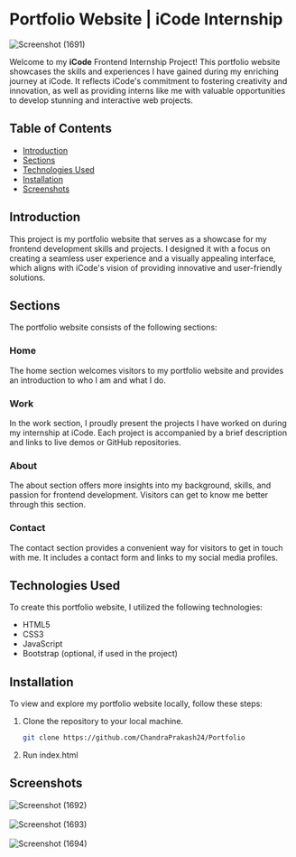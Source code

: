 # Portfolio Website | iCode Internship

![Screenshot (1691)](https://github.com/ChandraPrakash24/Portfolio/assets/107044253/c85d5dde-2742-453c-ac4e-c0b91a210a63)


Welcome to my __iCode__ Frontend Internship Project! This portfolio website showcases the skills and experiences I have gained during my enriching journey at iCode. It reflects iCode's commitment to fostering creativity and innovation, as well as providing interns like me with valuable opportunities to develop stunning and interactive web projects.

## Table of Contents
- [Introduction](#introduction)
- [Sections](#sections)
- [Technologies Used](#technologies-used)
- [Installation](#installation)
- [Screenshots](#screenshots)

## Introduction
This project is my portfolio website that serves as a showcase for my frontend development skills and projects. I designed it with a focus on creating a seamless user experience and a visually appealing interface, which aligns with iCode's vision of providing innovative and user-friendly solutions.

## Sections
The portfolio website consists of the following sections:

### Home
The home section welcomes visitors to my portfolio website and provides an introduction to who I am and what I do.

### Work
In the work section, I proudly present the projects I have worked on during my internship at iCode. Each project is accompanied by a brief description and links to live demos or GitHub repositories.

### About
The about section offers more insights into my background, skills, and passion for frontend development. Visitors can get to know me better through this section.

### Contact
The contact section provides a convenient way for visitors to get in touch with me. It includes a contact form and links to my social media profiles.

## Technologies Used
To create this portfolio website, I utilized the following technologies:

- HTML5
- CSS3
- JavaScript
- Bootstrap (optional, if used in the project)

## Installation
To view and explore my portfolio website locally, follow these steps:

1. Clone the repository to your local machine.
   ```bash
   git clone https://github.com/ChandraPrakash24/Portfolio
   ```
2. Run index.html

## Screenshots

![Screenshot (1692)](https://github.com/ChandraPrakash24/Portfolio/assets/107044253/af0d173f-7887-48b3-a7a6-bdb0e323c151)
<br>
<br>
![Screenshot (1693)](https://github.com/ChandraPrakash24/Portfolio/assets/107044253/90f93a7c-ca84-42fe-aeee-d729bd004a8a)
<br>
<br>
![Screenshot (1694)](https://github.com/ChandraPrakash24/Portfolio/assets/107044253/58e7bb9c-89d5-48d7-ab6b-d96ad52573d2)
